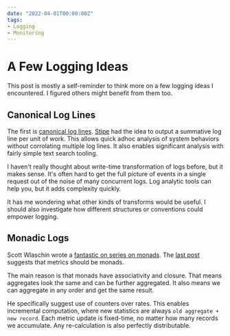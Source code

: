 ```yaml
---
date: "2022-04-01T00:00:00Z"
tags:
- Logging
- Monitoring
---
```


# A Few Logging Ideas

This post is mostly a self-reminder to think more on a few logging ideas I encountered. I figured others might benefit from them too.


## Canonical Log Lines

The first is [canonical log lines](https://stripe.com/blog/canonical-log-lines). [Stipe](https://stripe.com/) had the idea to
output a summative log line per unit of work. This allows quick adhoc analysis of system behaviors without corrolating multiple log lines.
It also enables significant analysis with fairly simple text search tooling.

I haven't really thought about write-time transformation of logs before, but it makes sense. It's often hard to get the full picture of events in a single 
request out of the noise of many concurrent logs. Log analytic tools can help you, but it adds complexity quickly.

It has me wondering what other kinds of transforms would be useful. I should also investigate how different structures or conventions could empower logging.

## Monadic Logs

Scott Wlaschin wrote a [fantastic on series on monads](https://fsharpforfunandprofit.com/posts/monoids-without-tears/).
The [last post](https://fsharpforfunandprofit.com/posts/monoids-part3/) suggests that metrics should be monads. 

The main reason is that monads have associativity and closure. That means aggregates look the same and can be further aggregated. It also means we can aggregate in any order and get the same result.

He specifically suggest use of counters over rates. This enables incremental computation, where new statistics are always `old aggregate + new record`. Each metric update is fixed-time, no matter how many records we accumulate. Any re-calculation is also perfectly distributable.


